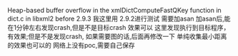 Heap-based buffer overflow in the xmlDictComputeFastQKey function in dict.c in libxml2 before 2.9.3 
我这里用 2.9.2进行测试
需要加asan
加asan后,能在1分钟左右发现crash,但是不是目标crash
效果可以
这里发现执行到目标程序，有效果;但是不是发现crash, 如果需要图的话,后面再修改一下
单纯收集最小距离的效果也可以的
网络上没有poc,需要自己保存
